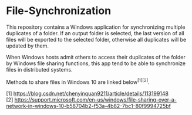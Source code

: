 # File-Synchronization

This repository contains a Windows application for synchronizing multiple duplicates of a folder. If an output folder is selected, the last version of all files will be exported to the selected folder, otherwise all duplicates will be updated by them.

When Windows hosts admit others to access their duplicates of the folder by Windows file sharing functions, this app tend to be able to synchronize files in distributed systems.

Methods to share files in Windows 10 are linked below<sup>[1][2]</sup>.

[1] https://blog.csdn.net/chenyinquan9211/article/details/113199148   
[2] https://support.microsoft.com/en-us/windows/file-sharing-over-a-network-in-windows-10-b58704b2-f53a-4b82-7bc1-80f9994725bf
